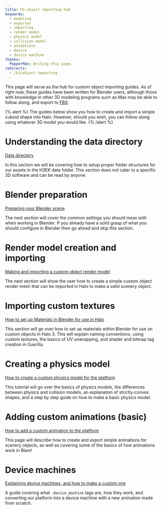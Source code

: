 ```yaml
---
title: H3 object importing hub
keywords:
  - modeling
  - exporter
  - importing
  - render model
  - physics model
  - collision model
  - animations
  - device
  - device machine
thanks:
  PepperMan: Writing this page.
redirects:
  - /h3/object-importing
---
```

This page will serve as the hub for custom object importing guides. As of right now, these guides have been written for Blender users, although those with knowledge in other 3D modeling programs such as Max may be able to follow along, and export to [FBX](~).

{% alert %}
The guides below show you how to create and import a simple cuboid shape into Halo. However, should you wish, you can follow along using whatever 3D model you would like.
{% /alert %}

# Understanding the data directory
[Data directory](~object-file-directories)

In this section we will be covering how to setup proper folder structures for our assets in the H3EK data folder. This section does not cater to a specific 3D software and can be read by anyone.

# Blender preparation
[Preparing your Blender scene](~blender-prep)

The next section will cover the common settings you should mess with when working in Blender. If you already have a solid grasp of what you should configure in Blender then go ahead and skip this section. 

# Render model creation and importing
[Making and importing a custom object render model](~blender-object-creation-render)

The next section will show the user how to create a simple custom object render mesh that can be imported in Halo to make a valid scenery object.

# Importing custom textures
[How to set up Materials in Blender for use in Halo](~blender-object-creation-materials)

This section will go over how to set up materials within Blender for use on custom objects in Halo 3. This will explain naming conventions, using custom textures, the basics of UV unwrapping, and shader and bitmap tag creation in Guerilla.

# Creating a physics model
[How to create a custom physics model for the platform](~blender-object-creation-physics)

This tutorial will go over the basics of physics models, the differences between physics and collision models, an explanation of strictly-convex shapes, and a step by step guide on how to make a basic physics model.

# Adding custom animations (basic)
[How to add a custom animation to the platform](~blender-object-creation-animation)

This page will describe how to create and export simple animations for scenery objects, as well as covering some of the basics of how animations work in Blam!

# Device machines
[Explaining device machines, and how to make a custom one](~blender-object-creation-device-machines)

A guide covering what `.device_machine` tags are, how they work, and converting our platform into a device machine with a new animation made from scratch.